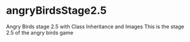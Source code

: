 # angryBirdsStage2.5
Angry Birds stage 2.5 with Class Inheritance and Images
This is the stage 2.5 of the angry birds game